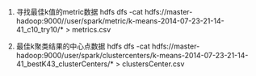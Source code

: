
1. 寻找最佳k值的metric数据
hdfs dfs -cat hdfs://master-hadoop:9000//user/spark/metric/k-means-2014-07-23-21-14-41_c10_try10/* > metrics.csv

2. 最佳k聚类结果的中心点数据
hdfs dfs -cat hdfs://master-hadoop:9000/user/spark/clustercenters/k-means-2014-07-23-21-14-41_bestK43_clusterCenters/* > clustersCenter.csv
